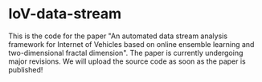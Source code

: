 # IoV-data-stream
This is the code for the paper "An automated data stream analysis framework for Internet of Vehicles based on online ensemble learning and two-dimensional fractal dimension". The paper is currently undergoing major revisions. We will upload the source code as soon as the paper is published!
